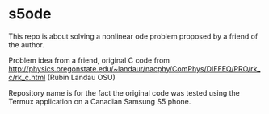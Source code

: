 
# s5ode
This repo is about solving a nonlinear ode problem proposed by a friend of the author. 

Problem idea from a friend, original C code from http://physics.oregonstate.edu/~landaur/nacphy/ComPhys/DIFFEQ/PRO/rk_c/rk_c.html
(Rubin Landau OSU)

Repository name is for the fact the original code was tested using the Termux application on a Canadian Samsung S5 phone.
